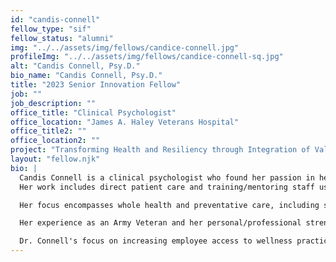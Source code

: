 ```yaml
---
id: "candis-connell"
fellow_type: "sif"
fellow_status: "alumni"
img: "../../assets/img/fellows/candice-connell.jpg"
profileImg: "../../assets/img/fellows/candice-connell-sq.jpg"
alt: "Candis Connell, Psy.D."
bio_name: "Candis Connell, Psy.D."
title: "2023 Senior Innovation Fellow"
job: ""
job_description: ""
office_title: "Clinical Psychologist"
office_location: "James A. Haley Veterans Hospital"
office_title2: ""
office_location2: ""
project: "Transforming Health and Resiliency through Integration of Values-based Experiences (THRIVE)"
layout: "fellow.njk"
bio: |
  Candis Connell is a clinical psychologist who found her passion in health psychology and began her career as a Health Behavior Coordinator at Bay Pines VA. She currently works as a Clinical Psychologist at James A. Haley Veterans Hospital and Clinics in Tampa, FL.<br><br>  
  Her work includes direct patient care and training/mentoring staff using positive psychology principles.<br><br>

  Her focus encompasses whole health and preventative care, including sleep improvement, stress reduction, weight management, and communication skill development.<br><br>  

  Her experience as an Army Veteran and her personal/professional strengths enable her to provide clinical care, develop Veteran and employee programming, and design training curriculums that drive innovation within VHA. In her role with THRIVE, she focuses on increasing employee access to wellness practices to reduce burnout rates in clinical settings.<br><br>  

  Dr. Connell's focus on increasing employee access to wellness practices helps ensure that Veterans have consistent, reliable, and rewarding experiences when accessing their health care, while also improving employee retention within VHA.
---
```

